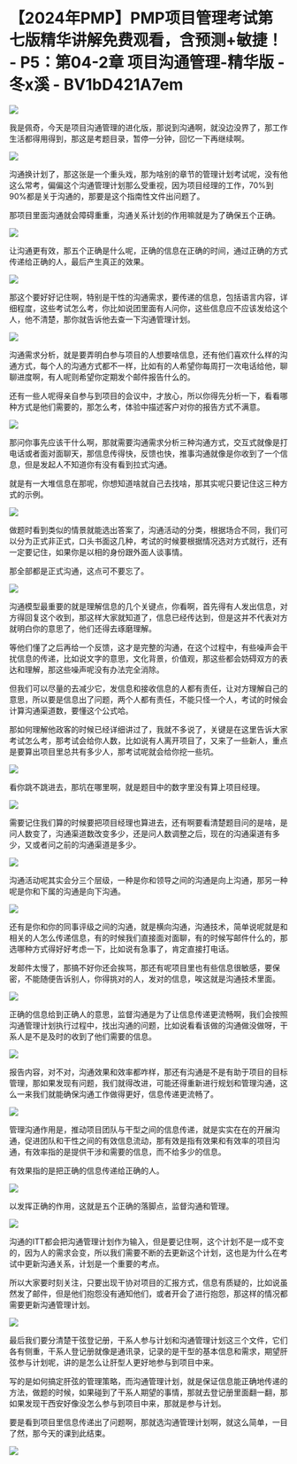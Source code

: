 # 【2024年PMP】PMP项目管理考试第七版精华讲解免费观看，含预测+敏捷！ - P5：第04-2章 项目沟通管理-精华版 - 冬x溪 - BV1bD421A7em

![](img/f3cf9a8c6cc3dca7f05ef1dbda39bc08_0.png)

我是佩奇，今天是项目沟通管理的进化版，那说到沟通啊，就没边没界了，那工作生活都得用得到，那这是考题目录，暂停一分钟，回忆一下再继续啊。



![](img/f3cf9a8c6cc3dca7f05ef1dbda39bc08_2.png)

沟通换计划了，那这张是一个重头戏，那为啥别的章节的管理计划考试呢，没有他这么常考，偏偏这个沟通管理计划那么受重视，因为项目经理的工作，70%到90%都是关于沟通的，那要是这个指南性文件出问题了。

那项目里面沟通就会障碍重重，沟通关系计划的作用嘛就是为了确保五个正确。

![](img/f3cf9a8c6cc3dca7f05ef1dbda39bc08_4.png)

让沟通更有效，那五个正确是什么呢，正确的信息在正确的时间，通过正确的方式传递给正确的人，最后产生真正的效果。



![](img/f3cf9a8c6cc3dca7f05ef1dbda39bc08_6.png)

那这个要好好记住啊，特别是干性的沟通需求，要传递的信息，包括语言内容，详细程度，这些考试怎么考，你比如说团里面有人问你，这些信息应不应该发给这个人，他不清楚，那你就告诉他去查一下沟通管理计划。



![](img/f3cf9a8c6cc3dca7f05ef1dbda39bc08_8.png)

沟通需求分析，就是要弄明白参与项目的人想要啥信息，还有他们喜欢什么样的沟通方式，每个人的沟通方式都不一样，比如有的人希望你每周打一次电话给他，聊聊进度啊，有人呢则希望你定期发个邮件报告什么的。

还有一些人呢得亲自参与到项目的会议中，才放心，所以你得先分析一下，看看哪种方式是他们需要的，那怎么考，体验中描述客户对你的报告方式不满意。



![](img/f3cf9a8c6cc3dca7f05ef1dbda39bc08_10.png)

那问你事先应该干什么啊，那就需要沟通需求分析三种沟通方式，交互式就像是打电话或者面对面聊天，那信息传得快，反馈也快，推事沟通就像是你收到了一个信息，但是发起人不知道你有没有看到拉式沟通。

就是有一大堆信息在那呢，你想知道啥就自己去找啥，那其实呢只要记住这三种方式的示例。

![](img/f3cf9a8c6cc3dca7f05ef1dbda39bc08_12.png)

做题时看到类似的情景就能选出答案了，沟通活动的分类，根据场合不同，我们可以分为正式非正式，口头书面这几种，考试的时候要根据情况选对方式就行，还有一定要记住，如果你是以相的身份跟外面人谈事情。

那全部都是正式沟通，这点可不要忘了。

![](img/f3cf9a8c6cc3dca7f05ef1dbda39bc08_14.png)

沟通模型最重要的就是理解信息的几个关键点，你看啊，首先得有人发出信息，对方得回复这个收到，那这样大家就知道了，信息已经传达到，但是这并不代表对方就明白你的意思了，他们还得去琢磨理解。

等他们懂了之后再给一个反馈，这才是完整的沟通，在这个过程中，有些噪声会干扰信息的传递，比如说文字的意思，文化背景，价值观，那这些都会妨碍双方的表达和理解，那这些噪声呢没有办法完全消除。

但我们可以尽量的去减少它，发信息和接收信息的人都有责任，让对方理解自己的意思，所以要是信息出了问题，两个人都有责任，不能只怪一个人，考试的时候会计算沟通渠道数，要懂这个公式哈。

那如何理解他政客的时候已经详细讲过了，我就不多说了，关键是在这里告诉大家考试怎么考，那考试会给你人数，比如说有人离开项目了，又来了一些新人，重点是要算出项目里总共有多少人，那考试呢就会给你挖一些坑。



![](img/f3cf9a8c6cc3dca7f05ef1dbda39bc08_16.png)

看你跳不跳进去，那坑在哪里啊，就是题目中的数字里没有算上项目经理。

![](img/f3cf9a8c6cc3dca7f05ef1dbda39bc08_18.png)

需要记住我们算的时候要把项目经理也算进去，还有啊要看清楚题目问的是啥，是问人数变了，沟通渠道数改变多少，还是问人数调整之后，现在的沟通渠道有多少，又或者问之前的沟通渠道是多少。



![](img/f3cf9a8c6cc3dca7f05ef1dbda39bc08_20.png)

沟通活动呢其实会分三个层级，一种是你和领导之间的沟通是向上沟通，那另一种呢是你和下属的沟通是向下沟通。



![](img/f3cf9a8c6cc3dca7f05ef1dbda39bc08_22.png)

还有是你和你的同事评级之间的沟通，就是横向沟通，沟通技术，简单说呢就是和相关的人怎么传递信息，有的时候我们直接面对面聊，有的时候写邮件什么的，那选哪种方式得好好考虑一下，比如说有急事了，肯定直接打电话。

发邮件太慢了，那搞不好你还会挨骂，那还有呢项目里也有些信息很敏感，要保密，不能随便告诉别人，你得挑对的人，发对的信息，唉这就是沟通技术里面。



![](img/f3cf9a8c6cc3dca7f05ef1dbda39bc08_24.png)

正确的信息给到正确人的意思，监督沟通是为了让信息传递更流畅啊，我们会按照沟通管理计划执行过程中，找出沟通的问题，比如说看看该做的沟通做没做呀，干系人是不是及时的收到了他们需要的信息。



![](img/f3cf9a8c6cc3dca7f05ef1dbda39bc08_26.png)

报告内容，对不对，沟通效果和效率都咋样，那还有沟通是不是有助于项目的目标管理，那如果发现有问题，我们就得改进，可能还得重新进行规划和管理沟通，这么一来我们就能确保沟通工作做得更好，信息传递更流畅了。



![](img/f3cf9a8c6cc3dca7f05ef1dbda39bc08_28.png)

管理沟通作用是，推动项目团队与干型之间的信息传递，就是实实在在的开展沟通，促进团队和干性之间的有效信息流动，那有效是指有效果和有效率的项目沟通，有效率指的是提供干涉和需要的信息，而不给多少的信息。

有效果指的是把正确的信息传递给正确的人。

![](img/f3cf9a8c6cc3dca7f05ef1dbda39bc08_30.png)

以发挥正确的作用，这就是五个正确的落脚点，监督沟通和管理。

![](img/f3cf9a8c6cc3dca7f05ef1dbda39bc08_32.png)

沟通的ITT都会把沟通管理计划作为输入，但是要记住啊，这个计划不是一成不变的，因为人的需求会变，所以我们需要不断的去更新这个计划，这也是为什么在考试中更新沟通关系，计划是一个重要的考点。

所以大家要时刻关注，只要出现干协对项目的汇报方式，信息有质疑的，比如说虽然发了邮件，但是他们抱怨没有通知他们，或者开会了进行抱怨，那这样的情况都需要更新沟通管理计划。



![](img/f3cf9a8c6cc3dca7f05ef1dbda39bc08_34.png)

最后我们要分清楚干弦登记册，干系人参与计划和沟通管理计划这三个文件，它们各有侧重，干系人登记册就像是通讯录，记录的是干型的基本信息和需求，期望肝弦参与计划呢，讲的是怎么让肝型人更好地参与到项目中来。

写的是如何搞定肝弦的管理策略，而沟通管理计划，就是保证信息能正确地传递的方法，做题的时候，如果碰到了干系人期望的事情，那就去登记册里面翻一翻，那如果发现干西安好像没怎么参与到项目中来，那就是参与计划。

要是看到项目里信息传递出了问题啊，那就选沟通管理计划啊，就这么简单，一目了然，那今天的课到此结束。

![](img/f3cf9a8c6cc3dca7f05ef1dbda39bc08_36.png)
